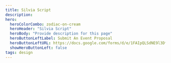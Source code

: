 ```yaml
---
title: Silvia Script
description:
hero:
  heroColorCombo: zodiac-on-cream
  heroHeader: "Silvia Script"
  heroBody: "Provide description for this page"
  heroButtonLeftLabel: Submit An Event Proposal
  heroButtonLeftURL: https://docs.google.com/forms/d/e/1FAIpQLSdNE9l3Df58coVJBav1ibV3LGiQZhsiAs9pf0-RcEZO0IQv7Q/viewform
  showHeroButtonLeft: false
tags: design
---
```

